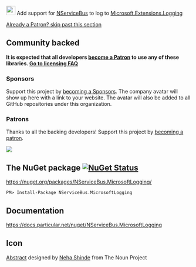 <img src="https://raw.github.com/NServiceBusExtensions/NServiceBus.MicrosoftLogging/master/src/icon.png" height="25px"> Add support for [NServiceBus](https://particular.net/nservicebus) to log to [Microsoft.Extensions.Logging](https://github.com/aspnet/Logging)

<!--- StartOpenCollectiveBackers -->

[Already a Patron? skip past this section](#endofbacking)


## Community backed

**It is expected that all developers [become a Patron](https://opencollective.com/nservicebusextensions/order/6976) to use any of these libraries. [Go to licensing FAQ](https://github.com/NServiceBusExtensions/Home/blob/master/readme.md#licensingpatron-faq)**


### Sponsors

Support this project by [becoming a Sponsors](https://opencollective.com/nservicebusextensions/order/6972). The company avatar will show up here with a link to your website. The avatar will also be added to all GitHub repositories under this organization.


### Patrons

Thanks to all the backing developers! Support this project by [becoming a patron](https://opencollective.com/nservicebusextensions/order/6976).

<img src="https://opencollective.com/nservicebusextensions/tiers/patron.svg?width=890&avatarHeight=60&button=false">

<!--- EndOpenCollectiveBackers -->
<a href="#" id="endofbacking"></a>

## The NuGet package [![NuGet Status](http://img.shields.io/nuget/v/NServiceBus.MicrosoftLogging.svg)](https://www.nuget.org/packages/NServiceBus.MicrosoftLogging/)

https://nuget.org/packages/NServiceBus.MicrosoftLogging/

    PM> Install-Package NServiceBus.MicrosoftLogging


## Documentation

https://docs.particular.net/nuget/NServiceBus.MicrosoftLogging


## Icon

<a href="http://thenounproject.com/term/abstract/847344/" target="_blank">Abstract</a> designed by <a href="https://thenounproject.com/neha.shinde/" target="_blank">Neha Shinde</a> from The Noun Project